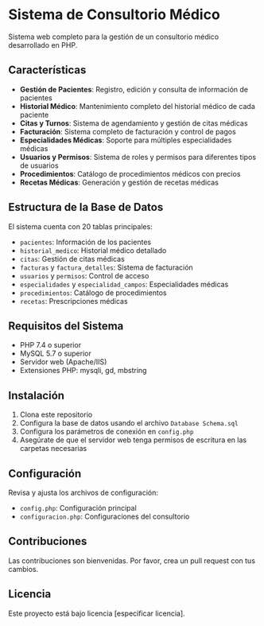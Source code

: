 # Sistema de Consultorio Médico

Sistema web completo para la gestión de un consultorio médico desarrollado en PHP.

## Características

- **Gestión de Pacientes**: Registro, edición y consulta de información de pacientes
- **Historial Médico**: Mantenimiento completo del historial médico de cada paciente
- **Citas y Turnos**: Sistema de agendamiento y gestión de citas médicas
- **Facturación**: Sistema completo de facturación y control de pagos
- **Especialidades Médicas**: Soporte para múltiples especialidades médicas
- **Usuarios y Permisos**: Sistema de roles y permisos para diferentes tipos de usuarios
- **Procedimientos**: Catálogo de procedimientos médicos con precios
- **Recetas Médicas**: Generación y gestión de recetas médicas

## Estructura de la Base de Datos

El sistema cuenta con 20 tablas principales:
- `pacientes`: Información de los pacientes
- `historial_medico`: Historial médico detallado
- `citas`: Gestión de citas médicas
- `facturas` y `factura_detalles`: Sistema de facturación
- `usuarios` y `permisos`: Control de acceso
- `especialidades` y `especialidad_campos`: Especialidades médicas
- `procedimientos`: Catálogo de procedimientos
- `recetas`: Prescripciones médicas

## Requisitos del Sistema

- PHP 7.4 o superior
- MySQL 5.7 o superior
- Servidor web (Apache/IIS)
- Extensiones PHP: mysqli, gd, mbstring

## Instalación

1. Clona este repositorio
2. Configura la base de datos usando el archivo `Database Schema.sql`
3. Configura los parámetros de conexión en `config.php`
4. Asegúrate de que el servidor web tenga permisos de escritura en las carpetas necesarias

## Configuración

Revisa y ajusta los archivos de configuración:
- `config.php`: Configuración principal
- `configuracion.php`: Configuraciones del consultorio

## Contribuciones

Las contribuciones son bienvenidas. Por favor, crea un pull request con tus cambios.

## Licencia

Este proyecto está bajo licencia [especificar licencia].
